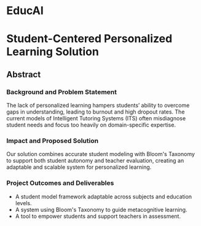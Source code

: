 # EducAI

# Student-Centered Personalized Learning Solution

## Abstract

### Background and Problem Statement
The lack of personalized learning hampers students’ ability to overcome gaps in understanding, leading to burnout and high dropout rates. The current models of Intelligent Tutoring Systems (ITS) often misdiagnose student needs and focus too heavily on domain-specific expertise.

### Impact and Proposed Solution
Our solution combines accurate student modeling with Bloom's Taxonomy to support both student autonomy and teacher evaluation, creating an adaptable and scalable system for personalized learning.

### Project Outcomes and Deliverables
- A student model framework adaptable across subjects and education levels.
- A system using Bloom's Taxonomy to guide metacognitive learning.
- A tool to empower students and support teachers in assessment.


